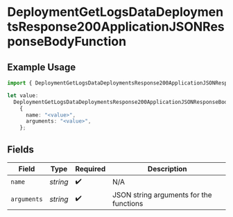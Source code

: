 # DeploymentGetLogsDataDeploymentsResponse200ApplicationJSONResponseBodyFunction

## Example Usage

```typescript
import { DeploymentGetLogsDataDeploymentsResponse200ApplicationJSONResponseBodyFunction } from "@orq-ai/node/models/operations";

let value:
  DeploymentGetLogsDataDeploymentsResponse200ApplicationJSONResponseBodyFunction =
    {
      name: "<value>",
      arguments: "<value>",
    };
```

## Fields

| Field                                   | Type                                    | Required                                | Description                             |
| --------------------------------------- | --------------------------------------- | --------------------------------------- | --------------------------------------- |
| `name`                                  | *string*                                | :heavy_check_mark:                      | N/A                                     |
| `arguments`                             | *string*                                | :heavy_check_mark:                      | JSON string arguments for the functions |